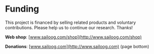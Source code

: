 # Funding

This project is financed by selling related products and voluntary contributions. Please help us to continue our research. Thanks!

**Web shop**: [www.sailoog.com/shop](http://www.sailoog.com/shop)

**Donations**: [www.sailoog.com](http://www.sailoog.com) (page bottom)